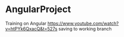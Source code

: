 # AngularProject
Training on Angular
https://www.youtube.com/watch?v=htPYk6QxacQ&t=527s
saving to working branch

